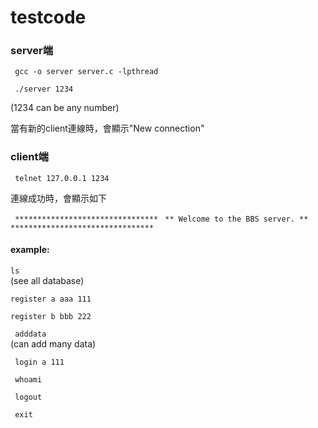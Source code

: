 # testcode

### server端

` gcc -o server server.c -lpthread`


` ./server 1234`

(1234 can be any number)

當有新的client連線時，會顯示"New connection"

### client端

` telnet 127.0.0.1 1234`

連線成功時，會顯示如下

` ********************************`
` ** Welcome to the BBS server. **`
` ********************************`


#### example:

`ls`    
(see all database)

`register a aaa 111`

`register b bbb 222`

` adddata`    
(can add many data)

` login a 111`

` whoami`

` logout`

` exit`
